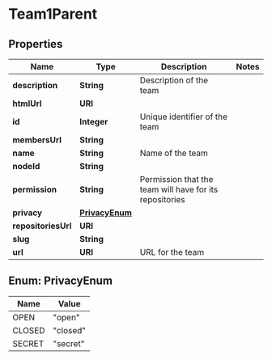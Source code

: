 

# Team1Parent


## Properties

| Name | Type | Description | Notes |
|------------ | ------------- | ------------- | -------------|
|**description** | **String** | Description of the team |  |
|**htmlUrl** | **URI** |  |  |
|**id** | **Integer** | Unique identifier of the team |  |
|**membersUrl** | **String** |  |  |
|**name** | **String** | Name of the team |  |
|**nodeId** | **String** |  |  |
|**permission** | **String** | Permission that the team will have for its repositories |  |
|**privacy** | [**PrivacyEnum**](#PrivacyEnum) |  |  |
|**repositoriesUrl** | **URI** |  |  |
|**slug** | **String** |  |  |
|**url** | **URI** | URL for the team |  |



## Enum: PrivacyEnum

| Name | Value |
|---- | -----|
| OPEN | &quot;open&quot; |
| CLOSED | &quot;closed&quot; |
| SECRET | &quot;secret&quot; |



